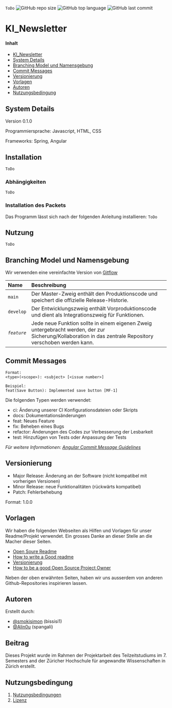 
`ToDo`
![GitHub repo size](https://img.shields.io/github/repo-size/Alin0u/KI_Newsletter)
![GitHub top language](https://img.shields.io/github/languages/top/Alin0u/KI_Newsletter)
![GitHub last commit](https://img.shields.io/github/last-commit/Alin0u/KI_Newsletter)

# KI_Newsletter

#### Inhalt

- [KI_Newsletter](#KI_Newsletter)
- [System Details](#System-Details)
- [Branching Model und Namensgebung](#Branching-Model-und-Namensgebung)
- [Commit Messages](#Commit-Messages)
- [Versionierung](#Versionierung)
- [Vorlagen](#Vorlagen)
- [Autoren](#Autoren)
- [Nutzungsbedingung](#Nutzungsbedingung)

## System Details

Version 0.1.0 

Programmiersprache: Javascript, HTML, CSS

Frameworks: Spring, Angular

## Installation
`ToDo`

### Abhängigkeiten
`ToDo`

### Installation des Packets

Das Programm lässt sich nach der folgenden Anleitung installieren:
`ToDo`

## Nutzung
`ToDo`

## Branching Model und Namensgebung 

Wir verwenden eine vereinfachte Version von [Gitflow](https://www.atlassian.com/de/git/tutorials/comparing-workflows/gitflow-workflow)

| Name        | Beschreibung                                                                                                |
|:------------|:------------------------------------------------------------------------------------------------------------|
| `main`      | Der Master-Zweig enthält den Produktionscode und speichert die offizielle Release-Historie.                 |
| `develop`   | Der Entwicklungszweig enthält Vorproduktionscode und dient als Integrationszweig für Funktionen.            |
| _`feature`_ | Jede neue Funktion sollte in einem eigenen Zweig untergebracht werden, der zur Sicherung/Kollaboration in das zentrale Repository verschoben werden kann. 

## Commit Messages

```
Format:
<type>(<scope>): <subject> [<issue number>]

Beispiel:
feat(Save Button): Implemented save button [MF-1]
```

Die folgenden Typen werden verwendet:

* ci: Änderung unserer CI Konfigurationsdateien oder Skripts
* docs: Dokumentationsänderungen
* feat: Neues Feature
* fix: Beheben eines Bugs
* refactor: Änderungen des Codes zur Verbesserung der Lesbarkeit
* test: Hinzufügen von Tests oder Anpassung der Tests

_Für weitere Informationen:
[Angular Commit Message Guidelines](https://www.conventionalcommits.org/en/v1.0.0/)_

## Versionierung

* Major Release: Änderung an der Software (nicht kompatibel mit vorherigen Versionen)
* Minor Release: neue Funktionalitäten (rückwärts kompatibel)
* Patch: Fehlerbehebung

Format: 1.0.0 

## Vorlagen
Wir haben die folgenden Webseiten als Hilfen und Vorlagen für unser Readme/Projekt verwendet. Ein grosses Danke an dieser Stelle an die Macher dieser Seiten.

- [Open Soure Readme](https://github.com/cfpb/open-source-project-template/blob/main/README.md)
- [How to write a Good readme](https://bulldogjob.com/news/449-how-to-write-a-good-readme-for-your-github-project)
- [Versionierung](https://semver.org/)
- [How to be a good Open Source Project Owner](https://www.freecodecamp.org/news/ultimate-owners-guide-to-open-source/)

Neben der oben erwähnten Seiten, haben wir uns ausserdem von anderen Github-Repositories inspirieren lassen.

## Autoren
Erstellt durch:
- [@smokisimon](https://github.com/smokisimon) (bissisi1)
- [@Alin0u](https://www.github.com/alin0u) (spangali)

## Beitrag
Dieses Projekt wurde im Rahmen der Projektarbeit des Teilzeitstudiums im 7. Semesters and der Züricher Hochschule für angewandte Wissenschaften
in Zürich erstellt.  

## Nutzungsbedingung
1. [Nutzungsbedingungen](Terms.md)
2. [Lizenz](LICENSE)




